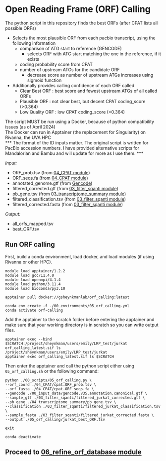 # Open Reading Frame (ORF) Calling
The python script in this repository finds the best ORFs (after CPAT lists all possible ORFs) <br />
- Selects the most plausible ORF from each pacbio transcript, using the following information
  - comparison of ATG start to reference (GENCODE)
    - selects ORF with ATG start matching the one in the reference, if it exists
  - coding probability score from CPAT
  - number of upstream ATGs for the candidate ORF
    - decrease score as number of upstream ATGs increases using sigmoid function
- Additionally provides calling confidence of each ORF called
  - Clear Best ORF : best score and fewest upstream ATGs of all called ORFs
  - Plausible ORF : not clear best, but decent CPAT coding_score (>0.364)
  - Low Quality ORF : low CPAT coding_score (<0.364)

The script MUST be run using a Docker, because of python compatibility issues (as of April 2024) <br />
The Docker can run in Apptainer (the replacement for Singularity) on Rivanna, the UVA HPC <br />
*** The format of the ID inputs matter. The original script is written for PacBio accession numbers. I have provided alternative scripts for Mandalorian and Bambu and will update for more as I use them. ***

_Input:_ <br />
- ORF_prob.tsv (from [04_CPAT module](https://github.com/efwatts/LRP_Troubleshooting/tree/main/04_CPAT))
- ORF_seqs.fa (from [04_CPAT module](https://github.com/efwatts/LRP_Troubleshooting/tree/main/04_CPAT))
- annotated_genome.gtf (from [Gencode](https://www.gencodegenes.org/))
- filtered_corrected.gtf (from [03_filter_sqanti module](https://github.com/efwatts/LRP_Troubleshooting/tree/main/03_filter_sqanti))
- pb_gene.tsv (from [03_transcriptome_summary module](https://github.com/efwatts/LRP_Troubleshooting/tree/main/03_transcriptome_summary))
- filtered_classification.tsv (from [03_filter_sqanti module](https://github.com/efwatts/LRP_Troubleshooting/tree/main/03_filter_sqanti))
- filtered_corrected.fasta (from [03_filter_sqanti module](https://github.com/efwatts/LRP_Troubleshooting/tree/main/03_filter_sqanti))

_Output:_
- all_orfs_mapped.tsv
- best_ORF.tsv

## Run ORF calling
First, build a conda environment, load docker, and load modules (if using Rivanna or other HPC). <br />
```
module load apptainer/1.2.2
module load gcc/11.4.0  
module load openmpi/4.1.4
module load python/3.11.4
module load bioconda/py3.10

apptainer pull docker://gsheynkmanlab/orf_calling:latest

conda env create -f ./00_environments/05_orf_calling.yml
conda activate orf-calling
```
Add the apptainer to the scratch folder before entering the apptainer and make sure that your working directory is in scratch so you can write output files.
```
apptainer exec --bind $SCRATCH:/project/sheynkman/users/emily/LRP_test/jurkat orf_calling_latest.sif ls /project/sheynkman/users/emily/LRP_test/jurkat
apptainer exec orf_calling_latest.sif ls $SCRATCH
```
Then enter the apptainer and call the python script either using `05_orf_calling.sh` or the following command: <br />
```
python ./00_scripts/05_orf_calling.py \
--orf_coord ./04_CPAT/cpat.ORF_prob.tsv \
--orf_fasta ./04_CPAT/cpat.ORF_seqs.fa \
--gencode ./00_input_data/gencode.v35.annotation.canonical.gtf \
--sample_gtf ./03_filter_sqanti/filtered_jurkat_corrected.gtf \
--pb_gene ./04_transcriptome_summary/pb_gene.tsv \
--classification ./03_filter_sqanti/filtered_jurkat_classification.tsv \
--sample_fasta ./03_filter_sqanti/filtered_jurkat_corrected.fasta \
--output ./05_orf_calling/jurkat_best_ORF.tsv

exit

conda deactivate
```
## Proceed to [06_refine_orf_database module](https://github.com/efwatts/LRP_Troubleshooting/tree/main/06_refine_orf_database)
